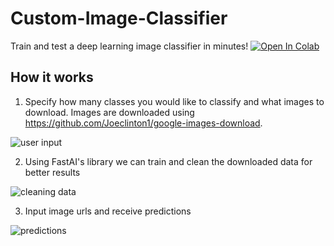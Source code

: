 # Custom-Image-Classifier

Train and test a deep learning image classifier in minutes! [![Open In Colab](https://colab.research.google.com/assets/colab-badge.svg)](https://camo.githubusercontent.com/52feade06f2fecbf006889a904d221e6a730c194/68747470733a2f2f636f6c61622e72657365617263682e676f6f676c652e636f6d2f6173736574732f636f6c61622d62616467652e737667)

## How it works

1. Specify how many classes you would like to classify and what images to download. Images are downloaded using https://github.com/Joeclinton1/google-images-download.

![user input]("https://raw.githubusercontent.com/kenny101/Custom-Image-Classifier/main/screenshots/user-input.jpg")

2. Using FastAI's library we can train and clean the downloaded data for better results

![cleaning data]("https://raw.githubusercontent.com/kenny101/Custom-Image-Classifier/main/screenshots/cleaning.jpg")

3. Input image urls and receive predictions

![predictions]("./screenshots/predictions.jpg")
